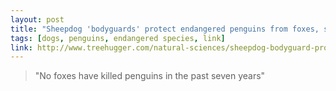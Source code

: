 ```yaml
---
layout: post
title: "Sheepdog 'bodyguards' protect endangered penguins from foxes, saving them from extinction"
tags: [dogs, penguins, endangered species, link]
link: http://www.treehugger.com/natural-sciences/sheepdog-bodyguard-protect-endangered-penguins-foxes-autralia.html
---
```


> "No foxes have killed penguins in the past seven years"